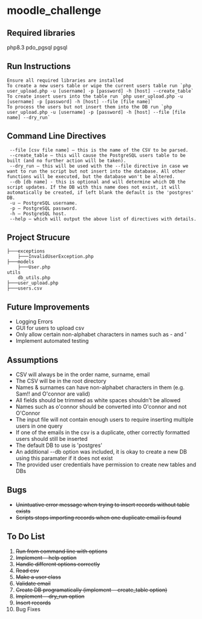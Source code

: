 # moodle_challenge

## Required libraries
php8.3
pdo_pgsql
pgsql

## Run Instructions
```
Ensure all required libraries are installed
To create a new users table or wipe the current users table run `php user_upload.php -u [username] -p [password] -h [host] --create_table`
To create insert users into the table run `php user_upload.php -u [username] -p [password] -h [host] --file [file name]`
To process the users but not insert them into the DB run `php user_upload.php -u [username] -p [password] -h [host] --file [file name] --dry_run`
```

## Command Line Directives 
```
 --file [csv file name] – this is the name of the CSV to be parsed.
 --create_table – this will cause the PostgreSQL users table to be built (and no further action will be taken).
 --dry_run – this will be used with the --file directive in case we want to run the script but not insert into the database. All other functions will be executed, but the database won't be altered.
 --db [db name] - this is optional and will determine which DB the script updates. If the DB with this name does not exist, it will automatically be created, if left blank the default is the 'postgres' DB.
 -u – PostgreSQL username.
 -p – PostgreSQL password.
 -h – PostgreSQL host.
 --help – which will output the above list of directives with details.
 ```

## Project Strucure
```
├───exceptions
    ├───InvalidUserException.php
├───models
    ├───User.php 
utils
    db_utils.php 
├───user_upload.php
├───users.csv
```

## Future Improvements
- Logging Errors 
- GUI for users to upload csv
- Only allow certain non-alphabet characters in names such as - and '
- Implement automated testing

## Assumptions
- CSV will always be in the order name, surname, email
- The CSV will be in the root directory
- Names & surnames can have non-alphabet characters in them (e.g. Sam!! and O'connor are valid)
- All fields should be trimmed as white spaces shouldn't be allowed 
- Names such as o'connor should be converted into O'connor and not O'Connor
- The input file will not contain enough users to require inserting multiple users in one query 
- If one of the emails in the csv is a duplicate, other correctly formatted users should still be inserted 
- The default DB to use is 'postgres'
- An additional --db option was included, it is okay to create a new DB using this paramater if it does not exist
- The provided user credentials have permission to create new tables and DBs 

## Bugs
- ~~Unintuative error message when trying to insert records without table exists~~ 
- ~~Scripts stops importing records when one duplicate email is found~~ 

## To Do List

1. ~~Run from command line with options~~
2. ~~Implement --help option~~ 
3. ~~Handle different options correctly~~ 
4. ~~Read csv~~
5. ~~Make a user class~~
6. ~~Validate email~~
7. ~~Create DB programatically (implement --create_table option)~~
8. ~~Implement --dry_run option~~
9. ~~Insert records~~
10. Bug Fixes